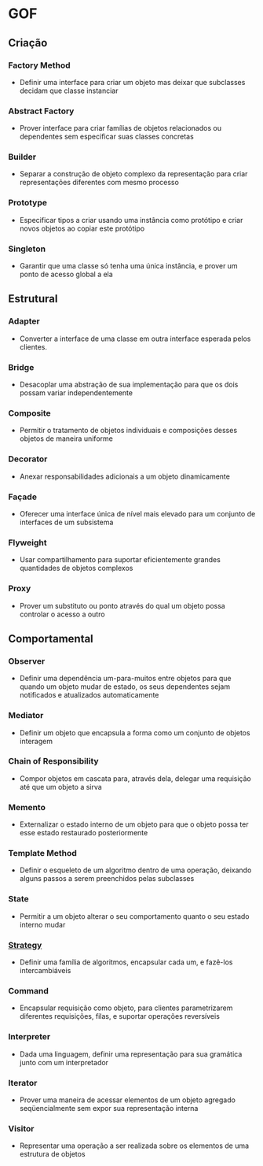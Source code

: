 # GOF


## Criação


### Factory Method 
- Definir uma interface para criar um objeto mas deixar que subclasses decidam que classe instanciar 
### Abstract Factory 
- Prover interface para criar famílias de objetos relacionados ou dependentes sem especificar suas classes concretas 
### Builder 
- Separar a construção de objeto complexo da representação para criar representações diferentes com mesmo processo 
### Prototype 
- Especificar tipos a criar usando uma instância como protótipo e criar novos objetos ao copiar este protótipo 
### Singleton 
- Garantir que uma classe só tenha uma única instância, e prover um ponto de acesso global a ela 


## Estrutural



### Adapter 
- Converter a interface de uma classe em outra interface esperada pelos clientes.
### Bridge 
- Desacoplar uma abstração de sua implementação para que os dois possam variar independentemente 
### Composite 
- Permitir o tratamento de objetos individuais e composições desses objetos de maneira uniforme 
### Decorator 
- Anexar responsabilidades adicionais a um objeto dinamicamente 
### Façade 
- Oferecer uma interface única de nível mais elevado para um conjunto de interfaces de um subsistema 
### Flyweight 
- Usar compartilhamento para suportar eficientemente grandes quantidades de objetos complexos 
### Proxy 
- Prover um substituto ou ponto através do qual um objeto possa controlar o acesso a outro 

## Comportamental

### Observer 
- Definir uma dependência um-para-muitos entre objetos para que quando um objeto mudar de estado, os seus dependentes sejam notificados e atualizados automaticamente 
### Mediator 
- Definir um objeto que encapsula a forma como um conjunto de objetos interagem 
### Chain of Responsibility 
- Compor objetos em cascata para, através dela, delegar uma requisição até que um objeto a sirva 
### Memento 
- Externalizar o estado interno de um objeto para que o objeto possa ter esse estado restaurado posteriormente 
### Template Method 
- Definir o esqueleto de um algoritmo dentro de uma operação, deixando alguns passos a serem preenchidos pelas subclasses 
### State 
- Permitir a um objeto alterar o seu comportamento quanto o seu estado interno mudar 
### [Strategy](ppr/Strategy.md) 
- Definir uma família de algoritmos, encapsular cada um, e fazê-los intercambiáveis 
### Command 
- Encapsular requisição como objeto, para clientes parametrizarem diferentes requisições, filas, e suportar operações reversíveis 
### Interpreter 
- Dada uma linguagem, definir uma representação para sua gramática junto com um interpretador 
### Iterator 
- Prover uma maneira de acessar elementos de um objeto agregado seqüencialmente sem expor sua representação interna 
### Visitor 
- Representar uma operação a ser realizada sobre os elementos de uma estrutura de objetos	 




